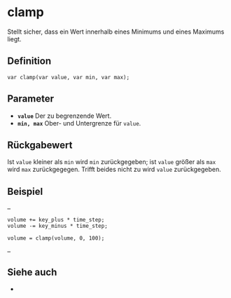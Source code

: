 # clamp
Stellt sicher, dass ein Wert innerhalb eines Minimums und eines Maximums liegt.

## Definition
```ack
var clamp(var value, var min, var max);
```

## Parameter
- **`value`**
  Der zu begrenzende Wert.
- **`min, max`**
  Ober- und Untergrenze für `value`.

## Rückgabewert
Ist `value` kleiner als `min` wird `min` zurückgegeben; ist `value` größer als `max` wird `max` zurückgegegen. Trifft beides nicht zu wird `value` zurückgegeben.

## Beispiel
```ack
…

volume += key_plus * time_step;
volume -= key_minus * time_step;

volume = clamp(volume, 0, 100);

…
```

## Siehe auch
- 
